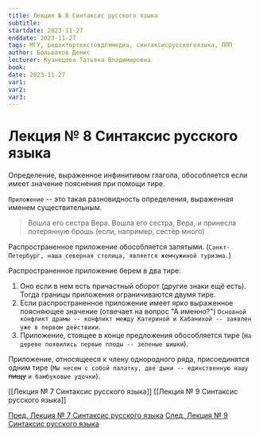 ```yaml
---
title: Лекция № 8 Синтаксис русского языка
subtitle:
startdate: 2023-11-27
enddate: 2023-11-27
tags: МГУ, редактортекстовдлямедиа, синтаксисрусскогоязыка, ППП
author: Большаков Денис
lecturer: Кузнецова Татьяна Владимировна
book:
date: 2023-11-27
var1:
var2:
var3:
---
```

# Лекция № 8 Синтаксис русского языка


Определение, выраженное инфинитивом глагола, обособляется если имеет значение пояснения при помощи тире. 

`Приложение` -- это такая разновидность определения, выраженная именем существительным. 

> Вошла его сестра Вера. 
> Вошла его сестра, Вера, и принесла потерянную брошь (если, например, сестёр много)

Распространенное приложение обособляется запятыми. (`Санкт-Петербург, наша северная столица, является жемчужиной туризма.`)

Распространенное приложение берем в два тире:
1. Оно если в нем есть причастный оборот (другие знаки ещё есть). Тогда границы приложения ограничиваются двумя тире. 
2. Если распространенное приложение имеет ярко выраженное поясняющее значение (отвечает на вопрос "А именно?") `Основной конфликт драмы -- конфликт между Катериной и Кабанихой -- заявлен уже в первом действиии`. 
3. Приложение, стоящее в конце предложения обособляется тире (`На дереве появились первые плоды -- зеленые шишки`). 

Приложение, относящееся к члену однородного ряда, присоединятся одним тире (`Мы несем с собой палатку, две дыни -- единственную нашу` ~~пищу~~  `и бамбуковые удочки`).  

[[Лекция № 7 Синтаксис русского языка]]      [[Лекция № 9 Синтаксис русского языка]]

[Пред. Лекция № 7 Синтаксис русского языка](https://github.com/denisbolshakoff/MSU/blob/main/Синтаксис%20русского%20языка/Лекция%20№%207%20Синтаксис%20русского%20языка.md)       [След. Лекция № 9 Синтаксис русского языка](https://github.com/denisbolshakoff/MSU/blob/main/Синтаксис%20русского%20языка/Лекция%20№%209%20Синтаксис%20русского%20языка.md)